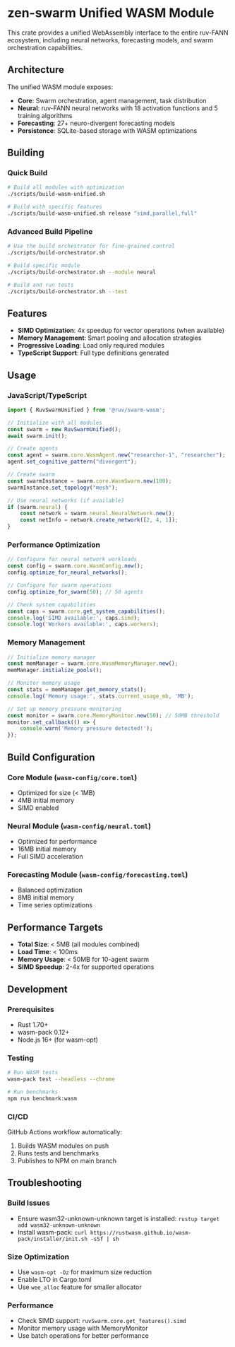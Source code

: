 # zen-swarm Unified WASM Module

This crate provides a unified WebAssembly interface to the entire ruv-FANN ecosystem, including neural networks, forecasting models, and swarm orchestration capabilities.

## Architecture

The unified WASM module exposes:
- **Core**: Swarm orchestration, agent management, task distribution
- **Neural**: ruv-FANN neural networks with 18 activation functions and 5 training algorithms
- **Forecasting**: 27+ neuro-divergent forecasting models
- **Persistence**: SQLite-based storage with WASM optimizations

## Building

### Quick Build
```bash
# Build all modules with optimization
./scripts/build-wasm-unified.sh

# Build with specific features
./scripts/build-wasm-unified.sh release "simd,parallel,full"
```

### Advanced Build Pipeline
```bash
# Use the build orchestrator for fine-grained control
./scripts/build-orchestrator.sh

# Build specific module
./scripts/build-orchestrator.sh --module neural

# Build and run tests
./scripts/build-orchestrator.sh --test
```

## Features

- **SIMD Optimization**: 4x speedup for vector operations (when available)
- **Memory Management**: Smart pooling and allocation strategies
- **Progressive Loading**: Load only required modules
- **TypeScript Support**: Full type definitions generated

## Usage

### JavaScript/TypeScript
```javascript
import { RuvSwarmUnified } from '@ruv/swarm-wasm';

// Initialize with all modules
const swarm = new RuvSwarmUnified();
await swarm.init();

// Create agents
const agent = swarm.core.WasmAgent.new("researcher-1", "researcher");
agent.set_cognitive_pattern("divergent");

// Create swarm
const swarmInstance = swarm.core.WasmSwarm.new(100);
swarmInstance.set_topology("mesh");

// Use neural networks (if available)
if (swarm.neural) {
    const network = swarm.neural.NeuralNetwork.new();
    const netInfo = network.create_network([2, 4, 1]);
}
```

### Performance Optimization
```javascript
// Configure for neural network workloads
const config = swarm.core.WasmConfig.new();
config.optimize_for_neural_networks();

// Configure for swarm operations
config.optimize_for_swarm(50); // 50 agents

// Check system capabilities
const caps = swarm.core.get_system_capabilities();
console.log('SIMD available:', caps.simd);
console.log('Workers available:', caps.workers);
```

### Memory Management
```javascript
// Initialize memory manager
const memManager = swarm.core.WasmMemoryManager.new();
memManager.initialize_pools();

// Monitor memory usage
const stats = memManager.get_memory_stats();
console.log('Memory usage:', stats.current_usage_mb, 'MB');

// Set up memory pressure monitoring
const monitor = swarm.core.MemoryMonitor.new(50); // 50MB threshold
monitor.set_callback(() => {
    console.warn('Memory pressure detected!');
});
```

## Build Configuration

### Core Module (`wasm-config/core.toml`)
- Optimized for size (< 1MB)
- 4MB initial memory
- SIMD enabled

### Neural Module (`wasm-config/neural.toml`)
- Optimized for performance
- 16MB initial memory
- Full SIMD acceleration

### Forecasting Module (`wasm-config/forecasting.toml`)
- Balanced optimization
- 8MB initial memory
- Time series optimizations

## Performance Targets

- **Total Size**: < 5MB (all modules combined)
- **Load Time**: < 100ms
- **Memory Usage**: < 50MB for 10-agent swarm
- **SIMD Speedup**: 2-4x for supported operations

## Development

### Prerequisites
- Rust 1.70+
- wasm-pack 0.12+
- Node.js 16+ (for wasm-opt)

### Testing
```bash
# Run WASM tests
wasm-pack test --headless --chrome

# Run benchmarks
npm run benchmark:wasm
```

### CI/CD
GitHub Actions workflow automatically:
1. Builds WASM modules on push
2. Runs tests and benchmarks
3. Publishes to NPM on main branch

## Troubleshooting

### Build Issues
- Ensure wasm32-unknown-unknown target is installed: `rustup target add wasm32-unknown-unknown`
- Install wasm-pack: `curl https://rustwasm.github.io/wasm-pack/installer/init.sh -sSf | sh`

### Size Optimization
- Use `wasm-opt -Oz` for maximum size reduction
- Enable LTO in Cargo.toml
- Use `wee_alloc` feature for smaller allocator

### Performance
- Check SIMD support: `ruvSwarm.core.get_features().simd`
- Monitor memory usage with MemoryMonitor
- Use batch operations for better performance